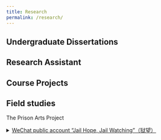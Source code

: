 ```yaml
---
title: Research
permalink: /research/
---
```


## Undergraduate Dissertations


## Research Assistant


## Course Projects


## Field studies
<p> The Prison Arts Project
<details>   
<summary><a href="http://mp.weixin.qq.com/profile?src=3&timestamp=1610089978&ver=1&signature=6dltSn1V40UHgeKBkdew5wXMouxFkAj*OuGCUZHXC8s*OhCH5r-VHSW15IHrMUx99FUNkPynkYi81KsCM2TcrQ==">  WeChat public account “Jail Hope, Jail Watching”（狱望）</a></summary>
<p align="justify" style="font-size:90%">Jointly ran the WeChat public account to introduce new studies and practice on this special type of arts, attracting attentions to
this creative perspective of rehabilitation. <br>
Introduced the team’s field studies on abandoned jails and oral history collection.<br>
With: Shenghua Wang</p>
</details> </p>

